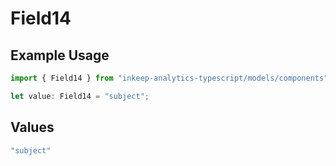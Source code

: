 # Field14

## Example Usage

```typescript
import { Field14 } from "inkeep-analytics-typescript/models/components";

let value: Field14 = "subject";
```

## Values

```typescript
"subject"
```